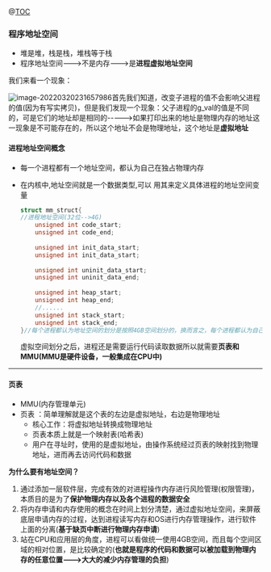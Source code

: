 @[TOC](目录)

### 程序地址空间

* 堆是堆，栈是栈，堆栈等于栈
* 程序地址空间--->不是内存--->是**进程虚拟地址空间**

我们来看一个现象：

![image-20220320231657986](C:\Users\yangyr0206\AppData\Roaming\Typora\typora-user-images\image-20220320231657986.png)首先我们知道，改变子进程的值不会影响父进程的值(因为有写实拷贝)，但是我们发现一个现象：父子进程的g_val的值是不同的，可是它们的地址却是相同的----->如果打印出来的地址是物理内存的地址这一现象是不可能存在的，所以这个地址不会是物理地址，这个地址是**虚拟地址**

#### 进程地址空间概念

* 每一个进程都有一个地址空间，都认为自己在独占物理内存

* 在内核中,地址空间就是一个数据类型,可以                                                                                                                                                                                                                                                                                                                                                                    用其来定义具体进程的地址空间变量

  ```c++
  struct mm_struct{
  //进程地址空间(32位-->4G)
      unsigned int code_start;
      unsigned int code_end;
      
      unsigned int init_data_start;
      unsigned int init_data_start;
      
      unsigned int uninit_data_start;
      unsigned int uninit_data_end;
      
      unsigned int heap_start;
      unsigned int heap_end;
      //......
      unsigned int stack_start;
      unsigned int stack_end;
  }//每个进程都认为地址空间的划分是按照4GB空间划分的，换而言之，每个进程都认为自己拥有这4GB
  ```
  
  虚拟空间划分之后，进程还是需要运行代码读取数据所以就需要**页表和MMU(MMU是硬件设备，一般集成在CPU中)**

---

#### 页表

* MMU(内存管理单元)
* 页表 ：简单理解就是这个表的左边是虚拟地址，右边是物理地址
  * 核心工作：将虚拟地址转换成物理地址
  * 页表本质上就是一个映射表(哈希表)
  * 用户在寻址时，使用的是虚拟地址，由操作系统经过页表的映射找到物理地址，进而再去访问代码和数据

**为什么要有地址空间？**

1. 通过添加一层软件层，完成有效的对进程操作内存进行风险管理(权限管理)，本质目的是为了**保护物理内存以及各个进程的数据安全**
2. 将内存申请和内存使用的概念在时间上划分清楚，通过虚拟地址空间，来屏蔽底层申请内存的过程，达到进程读写内存和OS进行内存管理操作，进行软件上面的分离(**基于缺页中断进行物理内存申请**)
3. 站在CPU和应用层的角度，进程可以看做统一使用4GB空间，而且每个空间区域的相对位置，是比较确定的(**也就是程序的代码和数据可以被加载到物理内存的任意位置--->大大的减少内存管理的负担**)

